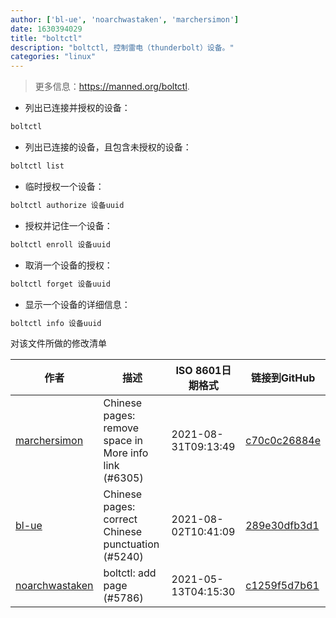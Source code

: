 ```yaml
---
author: ['bl-ue', 'noarchwastaken', 'marchersimon']
date: 1630394029
title: "boltctl"
description: "boltctl, 控制雷电（thunderbolt）设备。"
categories: "linux"
---
```

> 更多信息：<https://manned.org/boltctl>.

- 列出已连接并授权的设备：

```bash
boltctl
```

- 列出已连接的设备，且包含未授权的设备：

```bash
boltctl list
```

- 临时授权一个设备：

```bash
boltctl authorize 设备uuid
```

- 授权并记住一个设备：

```bash
boltctl enroll 设备uuid
```

- 取消一个设备的授权：

```bash
boltctl forget 设备uuid
```

- 显示一个设备的详细信息：

```bash
boltctl info 设备uuid
```
对该文件所做的修改清单


作者 | 描述 | ISO 8601日期格式 | 链接到GitHub
------|-----|-----|-----
[marchersimon](mailto:50295997+marchersimon@users.noreply.github.com) | Chinese pages: remove space in More info link (#6305) | 2021-08-31T09:13:49 | [c70c0c26884e](https://github.com/tldr-pages/tldr/commit/c70c0c26884ee74fabb640cd842d1e4c72d9df4b)
[bl-ue](mailto:54780737+bl-ue@users.noreply.github.com) | Chinese pages: correct Chinese punctuation (#5240) | 2021-08-02T10:41:09 | [289e30dfb3d1](https://github.com/tldr-pages/tldr/commit/289e30dfb3d1d73bade9e3610e12bfc90e9270ae)
[noarchwastaken](mailto:noarch@n0ar.ch) | boltctl: add page (#5786) | 2021-05-13T04:15:30 | [c1259f5d7b61](https://github.com/tldr-pages/tldr/commit/c1259f5d7b61191e72304efc5ec3409fb873021f)

